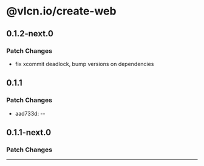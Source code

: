 # @vlcn.io/create-web

## 0.1.2-next.0

### Patch Changes

- fix xcommit deadlock, bump versions on dependencies

## 0.1.1

### Patch Changes

- aad733d: --

## 0.1.1-next.0

### Patch Changes

---
